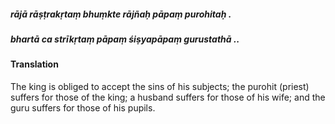 ##### rājā rāṣṭrakṛtaṃ bhuṃkte rājñaḥ pāpaṃ purohitaḥ .
##### bhartā ca strīkṛtaṃ pāpaṃ śiṣyapāpaṃ gurustathā ..

#### Translation

The king is obliged to accept the sins of his subjects; the purohit (priest) suffers for those of the king; a husband suffers for those of his wife; and the guru suffers for those of his pupils.
